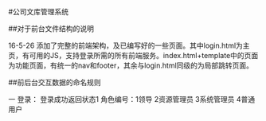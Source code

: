 ﻿#公司文库管理系统

##对于前台文件结构的说明

16-5-26 添加了完整的前端架构，及已编写好的一些页面。其中login.html为主页，有可用的JS，支持登录所需的所有前端服务。index.html+template中的页面为功能页面，有统一的nav和footer，其余与login.html同级的为局部跳转页面。


##前后台交互数据的命名规则

一 登录：
  登录成功返回状态1
  角色编号：1领导 2资源管理员 3系统管理员 4普通用户 

